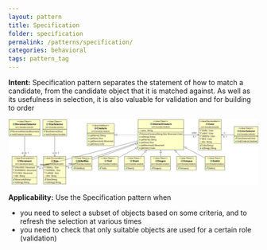 ```yaml
---
layout: pattern
title: Specification
folder: specification
permalink: /patterns/specification/
categories: behavioral
tags: pattern_tag
---
```


**Intent:** Specification pattern separates the statement of how to match a
candidate, from the candidate object that it is matched against. As well as its
usefulness in selection, it is also valuable for validation and for building to
order

![alt text](./etc/specification.png "Specification")

**Applicability:** Use the Specification pattern when

* you need to select a subset of objects based on some criteria, and to refresh the selection at various times
* you need to check that only suitable objects are used for a certain role (validation)
